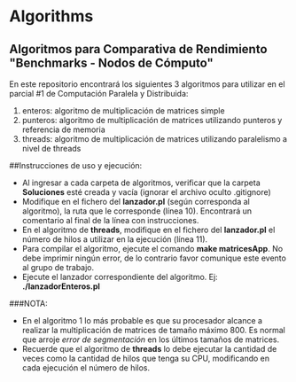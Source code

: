 # Algorithms

## Algoritmos para Comparativa de Rendimiento "Benchmarks - Nodos de Cómputo"

En este repositorio encontrará los siguientes 3 algoritmos para utilizar en el parcial #1 de Computación Paralela y Distribuida:
1. enteros: algoritmo de multiplicación de matrices simple
2. punteros: algoritmo de multiplicación de matrices utilizando punteros y referencia de memoria
3. threads: algoritmo de multiplicación de matrices utilizando paralelismo a nivel de threads

##Instrucciones de uso y ejecución:

* Al ingresar a cada carpeta de algoritmos, verificar que la carpeta **Soluciones** esté creada y vacía (ignorar el archivo oculto .gitignore)
* Modifique en el fichero del **lanzador.pl** (según corresponda al algoritmo), la ruta que le corresponde (línea 10). Encontrará un comentario al final de la línea con instrucciones. 
* En el algoritmo de **threads**, modifique en el fichero del **lanzador.pl** el número de hilos a utilizar en la ejecución (línea 11).
* Para compilar el algoritmo, ejecute el comando **make matricesApp**. No debe imprimir ningún error, de lo contrario favor comunique este evento al grupo de trabajo.
* Ejecute el lanzador correspondiente del algoritmo. Ej: **./lanzadorEnteros.pl**

###NOTA:
* En el algoritmo 1 lo más probable es que su procesador alcance a realizar la multiplicación de matrices de tamaño máximo 800. Es normal que arroje *error de segmentación* en los últimos tamaños de matrices.
* Recuerde que el algoritmo de **threads** lo debe ejecutar la cantidad de veces como la cantidad de hilos que tenga su CPU, modificando en cada ejecución el número de hilos.

